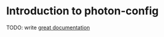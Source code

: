 # Introduction to photon-config

TODO: write [great documentation](http://jacobian.org/writing/what-to-write/)
